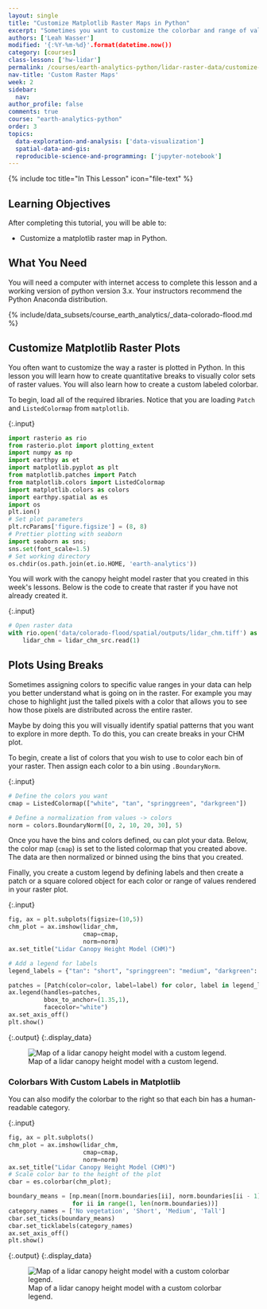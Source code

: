 ```yaml
---
layout: single
title: "Customize Matplotlib Raster Maps in Python"
excerpt: "Sometimes you want to customize the colorbar and range of values plotted in a raster map. Learn how to create breaks to plot rasters in Python."
authors: ['Leah Wasser']
modified: '{:%Y-%m-%d}'.format(datetime.now())
category: [courses]
class-lesson: ['hw-lidar']
permalink: /courses/earth-analytics-python/lidar-raster-data/customize-matplotlib-raster-maps/
nav-title: 'Custom Raster Maps'
week: 2
sidebar:
  nav:
author_profile: false
comments: true
course: "earth-analytics-python"
order: 3
topics:
  data-exploration-and-analysis: ['data-visualization']
  spatial-data-and-gis:
  reproducible-science-and-programming: ['jupyter-notebook']
---
```


{% include toc title="In This Lesson" icon="file-text" %}

<div class='notice--success' markdown="1">

## <i class="fa fa-graduation-cap" aria-hidden="true"></i> Learning Objectives

After completing this tutorial, you will be able to:
* Customize a matplotlib raster map in Python.

## <i class="fa fa-check-square-o fa-2" aria-hidden="true"></i> What You Need

You will need a computer with internet access to complete this lesson and a working version of python version 3.x.
Your instructors recommend the Python Anaconda distribution. 

{% include/data_subsets/course_earth_analytics/_data-colorado-flood.md %}

</div>

## Customize Matplotlib Raster Plots

You often want to customize the way a raster is plotted in Python. In this lesson you will learn how to create quantitative breaks to visually color sets of raster values. You will also learn how to create a custom labeled colorbar. 

To begin, load all of the required libraries. Notice that you are loading `Patch` and `ListedColormap` from `matplotlib`.

{:.input}
```python
import rasterio as rio
from rasterio.plot import plotting_extent
import numpy as np
import earthpy as et
import matplotlib.pyplot as plt
from matplotlib.patches import Patch
from matplotlib.colors import ListedColormap
import matplotlib.colors as colors
import earthpy.spatial as es
import os
plt.ion()
# Set plot parameters
plt.rcParams['figure.figsize'] = (8, 8)
# Prettier plotting with seaborn
import seaborn as sns; 
sns.set(font_scale=1.5)
# Set working directory
os.chdir(os.path.join(et.io.HOME, 'earth-analytics'))
```

You will work with the canopy height model raster that you created in this week's lessons. Below is the code to create that raster if you have not already created it. 

{:.input}
```python
# Open raster data
with rio.open('data/colorado-flood/spatial/outputs/lidar_chm.tiff') as lidar_chm_src:
    lidar_chm = lidar_chm_src.read(1)
```


## Plots Using Breaks

Sometimes assigning colors to specific value ranges in your data can help you 
better understand what is going on in the raster. For example you may chose to highlight 
just the talled pixels with a color that allows you to see how those pixels are distributed 
across the entire raster. 

Maybe by doing this you will visually identify spatial patterns that you want  
to explore in more depth. To do this, you can create breaks in your CHM plot.

To begin, create a list of colors that you wish to use to color each bin of your raster.
Then assign each color to a bin using `.BoundaryNorm`.

{:.input}
```python
# Define the colors you want
cmap = ListedColormap(["white", "tan", "springgreen", "darkgreen"])

# Define a normalization from values -> colors
norm = colors.BoundaryNorm([0, 2, 10, 20, 30], 5)
```


Once you have the bins and colors defined, ou can plot your data. 
Below, the color map (`cmap`) is set to the listed colormap that you created above. 
The data are then normalized or binned using the bins that you created.

Finally, you create a custom legend by defining labels and then create a patch or a square colored object for each color or range of values rendered in your raster plot.

{:.input}
```python
fig, ax = plt.subplots(figsize=(10,5))
chm_plot = ax.imshow(lidar_chm, 
                     cmap=cmap, 
                     norm=norm)
ax.set_title("Lidar Canopy Height Model (CHM)")

# Add a legend for labels
legend_labels = {"tan": "short", "springgreen": "medium", "darkgreen": "tall"}

patches = [Patch(color=color, label=label) for color, label in legend_labels.items()]
ax.legend(handles=patches, 
          bbox_to_anchor=(1.35,1), 
          facecolor="white")
ax.set_axis_off()
plt.show()
```

{:.output}
{:.display_data}

<figure>

<img src = "{{ site.url }}//images/courses/earth-analytics-python/02-intro-to-lidar-and-raster/interactive-maps/2018-02-05-maps03-customize-matplotlib-colorbars-raster_10_0.png" alt = "Map of a lidar canopy height model with a custom legend.">
<figcaption>Map of a lidar canopy height model with a custom legend.</figcaption>

</figure>




### Colorbars With Custom Labels in Matplotlib
You can also modify the colorbar to the right so that each bin has a human-readable category.


{:.input}
```python
fig, ax = plt.subplots()
chm_plot = ax.imshow(lidar_chm, 
                     cmap=cmap, 
                     norm=norm)
ax.set_title("Lidar Canopy Height Model (CHM)")
# Scale color bar to the height of the plot
cbar = es.colorbar(chm_plot);

boundary_means = [np.mean([norm.boundaries[ii], norm.boundaries[ii - 1]])
                  for ii in range(1, len(norm.boundaries))]
category_names = ['No vegetation', 'Short', 'Medium', 'Tall']
cbar.set_ticks(boundary_means)
cbar.set_ticklabels(category_names)
ax.set_axis_off()
plt.show()
```

{:.output}
{:.display_data}

<figure>

<img src = "{{ site.url }}//images/courses/earth-analytics-python/02-intro-to-lidar-and-raster/interactive-maps/2018-02-05-maps03-customize-matplotlib-colorbars-raster_13_0.png" alt = "Map of a lidar canopy height model with a custom colorbar legend.">
<figcaption>Map of a lidar canopy height model with a custom colorbar legend.</figcaption>

</figure>




